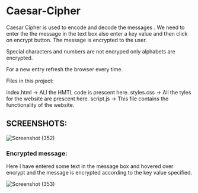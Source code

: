 # Caesar-Cipher

Caesar Cipher is used to encode and decode the messages . We need to enter the the message in the text box also enter a key value and then click on encrypt button.
The message is encrypted to the user.

Special characters and numbers are not encryped only alphabets are encrypted.

For a new entry refresh the browser every time.

Files in this project:

index.html -> ALl the HMTL code is prescent here.
styles.css -> All the tyles for the website are prescent here.
script.js -> This file contains the functionality of the website.

## SCREENSHOTS:

![Screenshot (352)](https://user-images.githubusercontent.com/80022302/221332711-951712bd-d73d-4cf7-95c3-aab820ff2d0b.png)

### Encrypted message:

Here I have entered some text in the message box and hovered over encrypt and the message is encrypted according to the key value specified.

![Screenshot (353)](https://user-images.githubusercontent.com/80022302/221332734-c669fbd2-3969-4b52-b4c7-e9e376dede9d.png)
